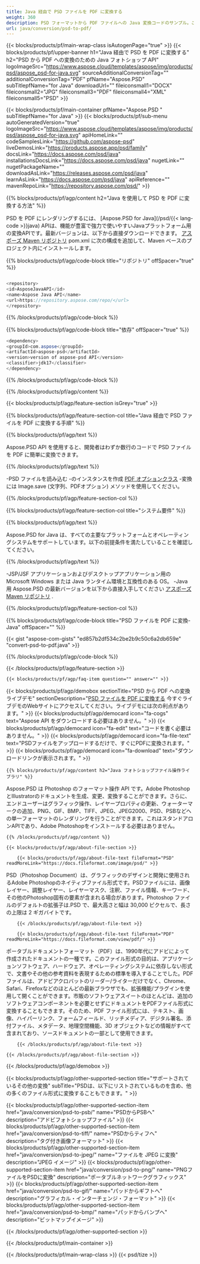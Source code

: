 ```yaml
---
title: Java 経由で PSD ファイルを PDF に変換する
weight: 360
description: PSD フォーマットから PDF ファイルへの Java 変換コードのサンプル。このサンプルコードを使用して、Web またはデスクトップ Java ベースのアプリケーション内で PSD を PDF に変換します。
url: java/conversion/psd-to-pdf/
---
```


{{< blocks/products/pf/main-wrap-class isAutogenPage="true" >}}
{{< blocks/products/pf/upper-banner h1="Java 経由で PSD を PDF に変換する" h2="PSD から PDF への変換のための Java フォトショップ API" logoImageSrc="https://www.aspose.cloud/templates/aspose/img/products/psd/aspose_psd-for-java.svg" sourceAdditionalConversionTag="" additionalConversionTag="PDF" pfName="Aspose.PSD" subTitlepfName="for Java" downloadUrl="" fileiconsmall1="DOCX" fileiconsmall2="JPG" fileiconsmall3="PDF" fileiconsmall4="XML" fileiconsmall5="PSD" >}}

{{< blocks/products/pf/main-container pfName="Aspose.PSD " subTitlepfName="for Java" >}}
{{< blocks/products/pf/sub-menu autoGeneratedVersion="true" logoImageSrc="https://www.aspose.cloud/templates/aspose/img/products/psd/aspose_psd-for-java.svg" apiHomeLink="" codeSamplesLink="https://github.com/aspose-psd" liveDemosLink="https://products.aspose.app/psd/family" docsLink="https://docs.aspose.com/psd/java" installationsDocsLink="https://docs.aspose.com/psd/java" nugetLink="" nugetPackageName="" downloadAsLink="https://releases.aspose.com/psd/java" learnAsLink="https://docs.aspose.com/psd/java" apiReference="" mavenRepoLink="https://repository.aspose.com/psd/" >}}

{{% blocks/products/pf/agp/content h2="Java を使用して PSD を PDF に変換する方法" %}}

 PSD を PDF にレンダリングするには、
 [Aspose.PSD for Java](/psd/{{< lang-code >}}java) 
 APIは、機能が豊富で強力で使いやすいJavaプラットフォーム用の変換APIです。最新バージョンは、以下から直接ダウンロードできます。
 [アスポーズ Maven リポジトリ](https://repository.aspose.com/psd/) 
 pom.xml に次の構成を追加して、Maven ベースのプロジェクト内にインストールします。

{{% blocks/products/pf/agp/code-block title="リポジトリ" offSpacer="true" %}}

```cs

<repository>
<id>AsposeJavaAPI</id>
<name>Aspose Java API</name>
<url>https://repository.aspose.com/repo/</url>
</repository>

```

{{% /blocks/products/pf/agp/code-block %}}

{{% blocks/products/pf/agp/code-block title="依存" offSpacer="true" %}}

```cs
<dependency>
<groupId>com.aspose</groupId>
<artifactId>aspose-psd</artifactId>
<version>version of aspose-psd API</version>
<classifier>jdk17</classifier>
</dependency>

```

{{% /blocks/products/pf/agp/code-block %}}

{{% /blocks/products/pf/agp/content %}}

{{< blocks/products/pf/agp/feature-section isGrey="true" >}}

{{% blocks/products/pf/agp/feature-section-col title="Java 経由で PSD ファイルを PDF に変換する手順" %}}

{{% blocks/products/pf/agp/text %}}

 Aspose.PSD API を使用すると、開発者はわずか数行のコードで PSD ファイルを PDF に簡単に変換できます。

{{% /blocks/products/pf/agp/text %}}

-PSD ファイルを読み込む
-のインスタンスを作成 [PDF オプションクラス](https://apireference.aspose.com/psd/java/com.aspose.psd.imageoptions/PdfOptions)
-変換には Image.save (文字列、PDFオプション) メソッドを使用してください。

{{% /blocks/products/pf/agp/feature-section-col %}}

{{% blocks/products/pf/agp/feature-section-col title="システム要件" %}}

{{% blocks/products/pf/agp/text %}}

 Aspose.PSD for Java は、すべての主要なプラットフォームとオペレーティングシステムをサポートしています。以下の前提条件を満たしていることを確認してください。

{{% /blocks/products/pf/agp/text %}}

-JSP/JSF アプリケーションおよびデスクトップアプリケーション用の Microsoft Windows または Java ランタイム環境と互換性のある OS。
-Java 用 Aspose.PSD の最新バージョンを以下から直接入手してください
 [アスポーズ Maven リポジトリ](https://repository.aspose.com/psd/)  .

{{% /blocks/products/pf/agp/feature-section-col %}}

{{% blocks/products/pf/agp/code-block title="PSD ファイルを PDF に変換-Java" offSpacer="" %}}

{{< gist "aspose-com-gists" "ed857b2df534c2be2b9c50c6a2db659e" "convert-psd-to-pdf.java" >}}

{{% /blocks/products/pf/agp/code-block %}}

{{< /blocks/products/pf/agp/feature-section >}}

    {{< blocks/products/pf/agp/faq-item question="" answer="" >}}
 

<!-- aboutfile Starts -->

{{< blocks/products/pf/agp/demobox sectionTitle="PSD から PDF への変換ライブデモ" sectionDescription="[PSD ファイルを PDF に変換する](https://products.aspose.app/psd/conversion/psd-to-pdf) 今すぐライブデモのWebサイトにアクセスしてください。ライブデモには次の利点があります。" >}}
        {{< blocks/products/pf/agp/democard icon="fa-cogs" text="Aspose API をダウンロードする必要はありません。" >}}
        {{< blocks/products/pf/agp/democard icon="fa-edit" text="コードを書く必要はありません。" >}}
        {{< blocks/products/pf/agp/democard icon="fa-file-text" text="PSDファイルをアップロードするだけで、すぐにPDFに変換されます。" >}}
        {{< blocks/products/pf/agp/democard icon="fa-download" text="ダウンロードリンクが表示されます。" >}}

    {{% blocks/products/pf/agp/content h2="Java フォトショップファイル操作ライブラリ" %}}

 Aspose.PSD は Photoshop のフォーマット操作 API です。Adobe PhotoshopとIllustratorのドキュメントを生成、変更、変換することができます。さらに、エンドユーザーはグラフィック操作、レイヤープロパティの更新、ウォーターマークの追加、PNG、GIF、BMP、TIFF、JPEG、JPEG2000、PSD、PSBなどへの単一フォーマットのレンダリングを行うことができます。これはスタンドアロンAPIであり、Adobe Photoshopをインストールする必要はありません。 



    {{% /blocks/products/pf/agp/content %}}

    {{< blocks/products/pf/agp/about-file-section >}}

        {{< blocks/products/pf/agp/about-file-text fileFormat="PSD" readMoreLink="https://docs.fileformat.com/image/psd/" >}}

PSD（Photoshop Document）は、グラフィックのデザインと開発に使用されるAdobe Photoshopのネイティブファイル形式です。PSDファイルには、画像レイヤー、調整レイヤー、レイヤーマスク、注釈、ファイル情報、キーワード、その他のPhotoshop固有の要素が含まれる場合があります。Photoshop ファイルのデフォルトの拡張子は.PSD で、最大高さと幅は 30,000 ピクセルで、長さの上限は 2 ギガバイトです。


        {{< /blocks/products/pf/agp/about-file-text >}}

        {{< blocks/products/pf/agp/about-file-text fileFormat="PDF" readMoreLink="https://docs.fileformat.com/view/pdf/" >}}

ポータブルドキュメントフォーマット（PDF）は、1990年代にアドビによって作成されたドキュメントの一種です。このファイル形式の目的は、アプリケーションソフトウェア、ハードウェア、オペレーティングシステムに依存しない形式で、文書やその他の参考資料を表現するための標準を導入することでした。PDFファイルは、アドビアクロバットのリーダー/ライターだけでなく、Chrome、Safari、Firefoxなどのほとんどの最新ブラウザでも、拡張機能/プラグインを使用して開くことができます。市販のソフトウェアスイートのほとんどは、追加のソフトウェアコンポーネントを必要とせずにドキュメントをPDFファイル形式に変換することもできます。そのため、PDF ファイル形式には、テキスト、画像、ハイパーリンク、フォームフィールド、リッチメディア、デジタル署名、添付ファイル、メタデータ、地理空間機能、3D オブジェクトなどの情報がすべて含まれており、ソースドキュメントの一部として使用できます。


        {{< /blocks/products/pf/agp/about-file-text >}}

    {{< /blocks/products/pf/agp/about-file-section >}}

{{< /blocks/products/pf/agp/demobox >}}

<!-- aboutfile Ends -->

{{< blocks/products/pf/agp/other-supported-section title="サポートされているその他の変換" subTitle="PSDは、以下にリストされているものを含め、他の多くのファイル形式に変換することもできます。" >}}

{{< blocks/products/pf/agp/other-supported-section-item href="java/conversion/psd-to-psb/" name="PSDからPSBへ" description="アドビフォトショップファイル" >}}
{{< blocks/products/pf/agp/other-supported-section-item href="java/conversion/psd-to-tiff/" name="PSDからティフへ" description="タグ付き画像フォーマット" >}}
{{< blocks/products/pf/agp/other-supported-section-item href="java/conversion/psd-to-jpeg/" name="ファイルを JPEG に変換" description="JPEG イメージ" >}}
{{< blocks/products/pf/agp/other-supported-section-item href="java/conversion/psd-to-png/" name="PNGファイルをPSDに変換" description="ポータブルネットワークグラフィックス" >}}
{{< blocks/products/pf/agp/other-supported-section-item href="java/conversion/psd-to-gif/" name="パッドからギフトへ" description="グラフィカル・インターチェンジ・フォーマット" >}}
{{< blocks/products/pf/agp/other-supported-section-item href="java/conversion/psd-to-bmp/" name="パッドからバンプへ" description="ビットマップイメージ" >}}

{{< /blocks/products/pf/agp/other-supported-section >}}

{{< /blocks/products/pf/main-container >}}
    
{{< /blocks/products/pf/main-wrap-class >}}
{{< psd/tize >}}
